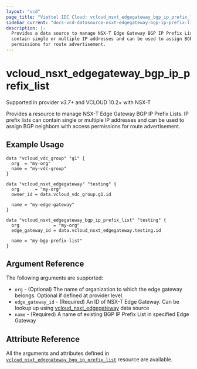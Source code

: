 ```yaml
---
layout: "vcd"
page_title: "Viettel IDC Cloud: vcloud_nsxt_edgegateway_bgp_ip_prefix_list"
sidebar_current: "docs-vcd-datasource-nsxt-edgegateway-bgp-ip-prefix-list"
description: |-
  Provides a data source to manage NSX-T Edge Gateway BGP IP Prefix Lists. IP prefix lists can
  contain single or multiple IP addresses and can be used to assign BGP neighbors with access
  permissions for route advertisement.
---
```


# vcloud\_nsxt\_edgegateway\_bgp\_ip\_prefix\_list

Supported in provider *v3.7+* and VCLOUD 10.2+ with NSX-T

Provides a resource to manage NSX-T Edge Gateway BGP IP Prefix Lists. IP prefix lists can contain 
single or multiple IP addresses and can be used to assign BGP neighbors with access permissions 
for route advertisement.

## Example Usage

```hcl
data "vcloud_vdc_group" "g1" {
  org  = "my-org"
  name = "my-vdc-group"
}

data "vcloud_nsxt_edgegateway" "testing" {
  org      = "my-org"
  owner_id = data.vcloud_vdc_group.g1.id

  name = "my-edge-gateway"
}

data "vcloud_nsxt_edgegateway_bgp_ip_prefix_list" "testing" {
  org             = "my-org"
  edge_gateway_id = data.vcloud_nsxt_edgegateway.testing.id

  name = "my-bgp-prefix-list"
}
```

## Argument Reference

The following arguments are supported:

* `org` - (Optional) The name of organization to which the edge gateway belongs. Optional if defined at provider level.
* `edge_gateway_id` - (Required) An ID of NSX-T Edge Gateway. Can be lookup up using
  [vcloud_nsxt_edgegateway](/providers/viettelidc-provider/vcloud/latest/docs/data-sources/nsxt_edgegateway) data source
* `name` - (Required) A name of existing BGP IP Prefix List in specified Edge Gateway

## Attribute Reference

All the arguments and attributes defined in
[`vcloud_nsxt_edgegateway_bgp_ip_prefix_list`](/providers/viettelidc-provider/vcloud/latest/docs/resources/nsxt_edgegateway_bgp_ip_prefix_list)
resource are available.
